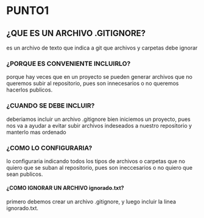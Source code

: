 # **PUNTO1**
## **¿QUE ES UN ARCHIVO .GITIGNORE?**
es un archivo de texto que indica a git que archivos y carpetas debe ignorar
### **¿PORQUE ES CONVENIENTE INCLUIRLO?**
porque hay veces que en un proyecto se pueden generar archivos que no queremos subir al repositorio, pues son innecesarios o no queremos hacerlos publicos.
### **¿CUANDO SE DEBE INCLUIR?**
deberiamos incluir un archivo .gitignore bien iniciemos un proyecto, pues nos va a ayudar a evitar subir archivos indeseados a nuestro repositorio y manterlo mas ordenado
### **¿COMO LO CONFIGURARIA?**
lo configuraria indicando todos los tipos de archivos o carpetas que no quiero que se suban al repositorio, pues son ineccesarios o no quiero que sean publicos.
#### **¿COMO IGNORAR UN ARCHIVO ignorado.txt?**
primero debemos crear un archivo .gitignore, y luego incluir la linea ignorado.txt.
